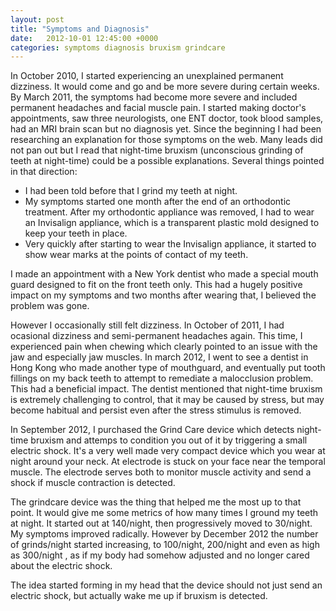 ```yaml
---
layout: post
title: "Symptoms and Diagnosis"
date:   2012-10-01 12:45:00 +0000
categories: symptoms diagnosis bruxism grindcare
---
```

In October 2010, I started experiencing an unexplained permanent dizziness. It would come and go and be more severe during certain weeks. By March 2011, the symptoms had become more severe and included permanent headaches and facial muscle pain. I started making doctor's appointments, saw three neurologists, one ENT doctor, took blood samples, had an MRI brain scan but no diagnosis yet. Since the beginning I had been researching an explanation for those symptoms on the web. Many leads did not pan out but I read that night-time bruxism (unconscious grinding of teeth at night-time) could be a possible explanations. Several things pointed in that direction:

 * I had been told before that I grind my teeth at night.
 * My symptoms started one month after the end of an orthodontic treatment. After my orthodontic appliance was removed, I had to wear an Invisalign appliance, which is a transparent plastic mold designed to keep your teeth in place.
 * Very quickly after starting to wear the Invisalign appliance, it started to show wear marks at the points of contact of my teeth.

I made an appointment with a New York dentist who made a special mouth guard designed to fit on the front teeth only. This had a hugely positive impact on my symptoms and two months after wearing that, I believed the problem was gone.

However I occasionally still felt dizziness. In October of 2011, I had ocasional dizziness and semi-permanent headaches again. This time, I experienced pain when chewing which clearly pointed to an issue with the jaw and especially jaw muscles. In march 2012, I went to see a dentist in Hong Kong who made another type of mouthguard, and eventually put tooth fillings on my back teeth to attempt to remediate a malocclusion problem. This had a beneficial impact. The dentist mentioned that night-time bruxism is extremely challenging to control, that it may be caused by stress, but may become habitual and persist even after the stress stimulus is removed.

In September 2012, I purchased the Grind Care device which detects night-time bruxism and attemps to condition you out of it by triggering a small electric shock. It's a very well made very compact device which you wear at night around your neck. At electrode is stuck on your face near the temporal muscle. The electrode serves both to monitor muscle activity and send a shock if muscle contraction is detected.

The grindcare device was the thing that helped me the most up to that point. It would give me some metrics of how many times I ground my teeth at night. It started out at 140/night, then progressively moved to 30/night. My symptoms improved radically. However by December 2012 the number of grinds/night started increasing, to 100/night, 200/night and even as high as 300/night , as if my body had somehow adjusted and no longer cared about the electric shock.

The idea started forming in my head that the device should not just send an electric shock, but actually wake me up if bruxism is detected.